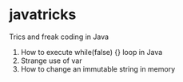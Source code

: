 # javatricks
Trics and freak coding in Java

1. How to execute while(false) {} loop in Java
2. Strange use of var
3. How to change an immutable string in memory
